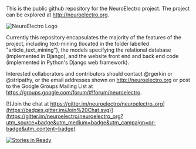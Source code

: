 This is the public github repository for the NeuroElectro project. The project can be explored at http://neuroelectro.org.

![NeuroElectro Logo](https://raw.githubusercontent.com/neuroelectro/neuroelectro_org/master/media/images/neuroelectro.png)

Currently this repository encapsulates the majority of the features of the project, including text-mining (located in the folder labelled "article_text_mining"), the models specifying the relational database (implemented in Django), and the website front end and back end code (implemented in Python's Django web framework).
 
Interested collaborators and contributors should contact @rgerkin or @stripathy, or the email addresses shown on http://neuroelectro.org or post to the Google Groups Mailing List at https://groups.google.com/forum/#!forum/neuroelectro.


[![Join the chat at https://gitter.im/neuroelectro/neuroelectro_org](https://badges.gitter.im/Join%20Chat.svg)](https://gitter.im/neuroelectro/neuroelectro_org?utm_source=badge&utm_medium=badge&utm_campaign=pr-badge&utm_content=badge)

[![Stories in Ready](https://badge.waffle.io/neuroelectro/neuroelectro_org.png?label=ready&title=Ready)](https://waffle.io/neuroelectro/neuroelectro_org)
